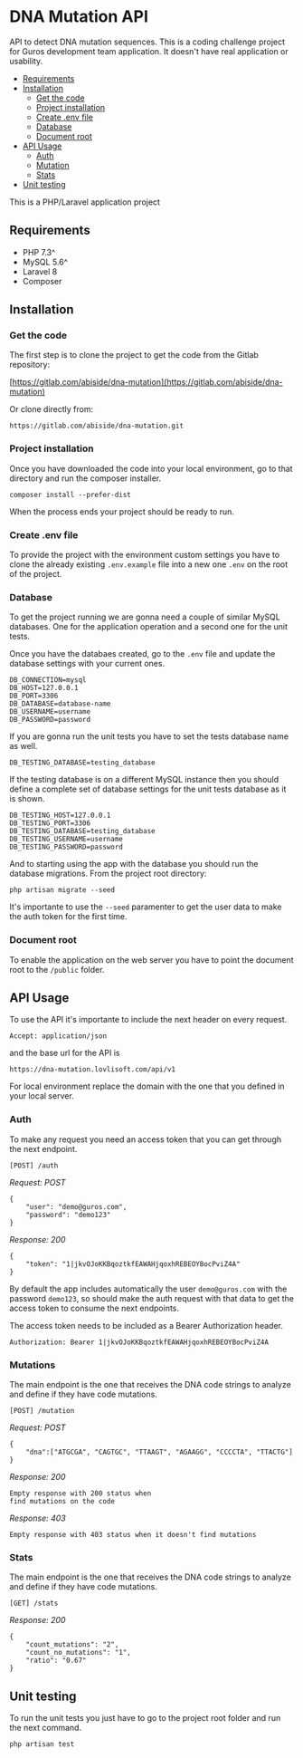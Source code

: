 # DNA Mutation API

API to detect DNA mutation sequences. This is a coding challenge project for Guros development team application. It doesn't have real application or usability.

  - [Requirements](#requirements)
  - [Installation](#installation)
    - [Get the code](#get-the-code)
    - [Project installation](#project-installation)
    - [Create .env file](#create-env-file)
    - [Database](#database)
    - [Document root](#document-root)
  - [API Usage](#api-usage)
    - [Auth](#auth)
    - [Mutation](#mutation)
    - [Stats](#stats)
  - [Unit testing](#unit-testing)

This is a PHP/Laravel application project

## Requirements

- PHP 7.3^
- MySQL 5.6^
- Laravel 8
- Composer


## Installation

### Get the code

The first step is to clone the project to get the code from the Gitlab repository:

[https://gitlab.com/abiside/dna-mutation](https://gitlab.com/abiside/dna-mutation)

Or clone directly from:

```
https://gitlab.com/abiside/dna-mutation.git
```

### Project installation

Once you have downloaded the code into your local environment, go to that directory and run the composer installer.

```
composer install --prefer-dist
```

When the process ends your project should be ready to run.

### Create .env file

To provide the project with the environment custom settings you have to clone the already existing `.env.example` file into a new one `.env` on the root of the project.
### Database

To get the project running we are gonna need a couple of similar MySQL databases. One for the application operation and a second one for the unit tests.

Once you have the databaes created, go to the `.env` file and update the database settings with your current ones.

```
DB_CONNECTION=mysql
DB_HOST=127.0.0.1
DB_PORT=3306
DB_DATABASE=database-name
DB_USERNAME=username
DB_PASSWORD=password
```

If you are gonna run the unit tests you have to set the tests database name as well.

```
DB_TESTING_DATABASE=testing_database
```

If the testing database is on a different MySQL instance then you should define a complete set of database settings for the unit tests database as it is shown.

```
DB_TESTING_HOST=127.0.0.1
DB_TESTING_PORT=3306
DB_TESTING_DATABASE=testing_database
DB_TESTING_USERNAME=username
DB_TESTING_PASSWORD=password
```

And to starting using the app with the database you should run the database migrations. From the project root directory:

```
php artisan migrate --seed
```

It's importante to use the `--seed` paramenter to get the user data to make the auth token for the first time.

### Document root

To enable the application on the web server you have to point the document root to the `/public` folder.
## API Usage

To use the API it's importante to include the next header on every request.

```
Accept: application/json
```

and the base url for the API is

```
https://dna-mutation.lovlisoft.com/api/v1
```

For local environment replace the domain with the one that you defined in your local server.
### Auth

To make any request you need an access token that you can get through the next endpoint.

```
[POST] /auth
```
*Request: POST*

```
{
    "user": "demo@guros.com",
    "password": "demo123"
}
```

*Response: 200*

```
{
    "token": "1|jkvOJoKKBqoztkfEAWAHjqoxhREBEOYBocPviZ4A"
}
```
By default the app includes automatically the user `demo@guros.com` with the password `demo123`, so should make the auth request with that data to get the access token to consume the next endpoints.

The access token needs to be included as a Bearer Authorization header.

```
Authorization: Bearer 1|jkvOJoKKBqoztkfEAWAHjqoxhREBEOYBocPviZ4A
```
### Mutations

The main endpoint is the one that receives the DNA code strings to analyze and define if they have code mutations.

```
[POST] /mutation
```
*Request: POST*

```
{
    "dna":["ATGCGA", "CAGTGC", "TTAAGT", "AGAAGG", "CCCCTA", "TTACTG"]
}
```
*Response: 200*

```
Empty response with 200 status when
find mutations on the code
```

*Response: 403*

```
Empty response with 403 status when it doesn't find mutations
```
### Stats

The main endpoint is the one that receives the DNA code strings to analyze and define if they have code mutations.

```
[GET] /stats
```


*Response: 200*

```
{
    "count_mutations": "2",
    "count_no_mutations": "1",
    "ratio": "0.67"
}
```

## Unit testing

To run the unit tests you just have to go to the project root folder and run the next command.

```
php artisan test
```

